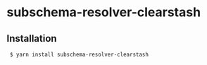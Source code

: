 subschema-resolver-clearstash
===

## Installation
```sh
 $ yarn install subschema-resolver-clearstash
```
